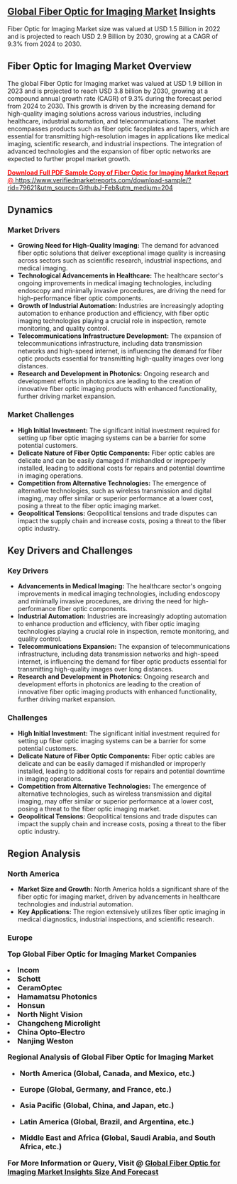 <h2><a href="https://www.verifiedmarketreports.com/download-sample/?rid=79621&amp;utm_source=GithubJ&amp;utm_medium=204" target="_blank">Global Fiber Optic for Imaging Market</a> Insights</h2><p>Fiber Optic for Imaging Market size was valued at USD 1.5 Billion in 2022 and is projected to reach USD 2.9 Billion by 2030, growing at a CAGR of 9.3% from 2024 to 2030.</p><p> <h2>Fiber Optic for Imaging Market Overview</h2> <p>The global Fiber Optic for Imaging market was valued at USD 1.9 billion in 2023 and is projected to reach USD 3.8 billion by 2030, growing at a compound annual growth rate (CAGR) of 9.3% during the forecast period from 2024 to 2030. This growth is driven by the increasing demand for high-quality imaging solutions across various industries, including healthcare, industrial automation, and telecommunications. The market encompasses products such as fiber optic faceplates and tapers, which are essential for transmitting high-resolution images in applications like medical imaging, scientific research, and industrial inspections. The integration of advanced technologies and the expansion of fiber optic networks are expected to further propel market growth. </p> <p><a href="#"><p><span class=""><span style="color: #ff0000;"><strong>Download Full PDF Sample Copy of Fiber Optic for Imaging Market Report</strong> @ </span><a href="https://www.verifiedmarketreports.com/download-sample/?rid=79621&amp;utm_source=GithubJ-Feb&amp;utm_medium=204" target="_blank">https://www.verifiedmarketreports.com/download-sample/?rid=79621&amp;utm_source=GithubJ-Feb&amp;utm_medium=204</a></span></p></a></p> <h2>Dynamics</h2> <h3>Market Drivers</h3> <ul> <li><strong>Growing Need for High-Quality Imaging:</strong> The demand for advanced fiber optic solutions that deliver exceptional image quality is increasing across sectors such as scientific research, industrial inspections, and medical imaging. </li> <li><strong>Technological Advancements in Healthcare:</strong> The healthcare sector's ongoing improvements in medical imaging technologies, including endoscopy and minimally invasive procedures, are driving the need for high-performance fiber optic components. </li> <li><strong>Growth of Industrial Automation:</strong> Industries are increasingly adopting automation to enhance production and efficiency, with fiber optic imaging technologies playing a crucial role in inspection, remote monitoring, and quality control. </li> <li><strong>Telecommunications Infrastructure Development:</strong> The expansion of telecommunications infrastructure, including data transmission networks and high-speed internet, is influencing the demand for fiber optic products essential for transmitting high-quality images over long distances. </li> <li><strong>Research and Development in Photonics:</strong> Ongoing research and development efforts in photonics are leading to the creation of innovative fiber optic imaging products with enhanced functionality, further driving market expansion. </li> </ul> <h3>Market Challenges</h3> <ul> <li><strong>High Initial Investment:</strong> The significant initial investment required for setting up fiber optic imaging systems can be a barrier for some potential customers. </li> <li><strong>Delicate Nature of Fiber Optic Components:</strong> Fiber optic cables are delicate and can be easily damaged if mishandled or improperly installed, leading to additional costs for repairs and potential downtime in imaging operations. </li> <li><strong>Competition from Alternative Technologies:</strong> The emergence of alternative technologies, such as wireless transmission and digital imaging, may offer similar or superior performance at a lower cost, posing a threat to the fiber optic imaging market. </li> <li><strong>Geopolitical Tensions:</strong> Geopolitical tensions and trade disputes can impact the supply chain and increase costs, posing a threat to the fiber optic industry. </li> </ul> <h2>Key Drivers and Challenges</h2> <h3>Key Drivers</h3> <ul> <li><strong>Advancements in Medical Imaging:</strong> The healthcare sector's ongoing improvements in medical imaging technologies, including endoscopy and minimally invasive procedures, are driving the need for high-performance fiber optic components. </li> <li><strong>Industrial Automation:</strong> Industries are increasingly adopting automation to enhance production and efficiency, with fiber optic imaging technologies playing a crucial role in inspection, remote monitoring, and quality control. </li> <li><strong>Telecommunications Expansion:</strong> The expansion of telecommunications infrastructure, including data transmission networks and high-speed internet, is influencing the demand for fiber optic products essential for transmitting high-quality images over long distances. </li> <li><strong>Research and Development in Photonics:</strong> Ongoing research and development efforts in photonics are leading to the creation of innovative fiber optic imaging products with enhanced functionality, further driving market expansion. </li> </ul> <h3>Challenges</h3> <ul> <li><strong>High Initial Investment:</strong> The significant initial investment required for setting up fiber optic imaging systems can be a barrier for some potential customers. </li> <li><strong>Delicate Nature of Fiber Optic Components:</strong> Fiber optic cables are delicate and can be easily damaged if mishandled or improperly installed, leading to additional costs for repairs and potential downtime in imaging operations. </li> <li><strong>Competition from Alternative Technologies:</strong> The emergence of alternative technologies, such as wireless transmission and digital imaging, may offer similar or superior performance at a lower cost, posing a threat to the fiber optic imaging market. </li> <li><strong>Geopolitical Tensions:</strong> Geopolitical tensions and trade disputes can impact the supply chain and increase costs, posing a threat to the fiber optic industry. </li> </ul> <h2>Region Analysis</h2> <h3>North America</h3> <ul> <li><strong>Market Size and Growth:</strong> North America holds a significant share of the fiber optic for imaging market, driven by advancements in healthcare technologies and industrial automation. </li> <li><strong>Key Applications:</strong> The region extensively utilizes fiber optic imaging in medical diagnostics, industrial inspections, and scientific research. </li> </ul> <h3>Europe</h3</p><p><strong>Top Global Fiber Optic for Imaging Market Companies</strong></p><div data-test-id=""><p><li>Incom</li><li> Schott</li><li> CeramOptec</li><li> Hamamatsu Photonics</li><li> Honsun</li><li> North Night Vision</li><li> Changcheng Microlight</li><li> China Opto-Electro</li><li> Nanjing Weston</li></p><div><strong>Regional Analysis of&nbsp;Global Fiber Optic for Imaging Market</strong></div><ul><li dir="ltr"><p dir="ltr">North America&nbsp;(Global, Canada, and Mexico, etc.)</p></li><li dir="ltr"><p dir="ltr">Europe (Global, Germany, and France, etc.)</p></li><li dir="ltr"><p dir="ltr">Asia Pacific&nbsp;(Global, China, and Japan, etc.)</p></li><li dir="ltr"><p dir="ltr">Latin America&nbsp;(Global, Brazil, and Argentina, etc.)</p></li><li dir="ltr">Middle East and Africa&nbsp;(Global, Saudi Arabia, and South Africa, etc.)</li></ul><p><strong>For More Information or Query, Visit @&nbsp;</strong><strong><a href="https://www.verifiedmarketreports.com/product/global-fiber-optic-for-imaging-market-growth-2019-2024/?utm_source=GithubJ&amp;utm_medium=204" target="_blank">Global Fiber Optic for Imaging Market Insights Size And Forecast</a></strong></p></div>
